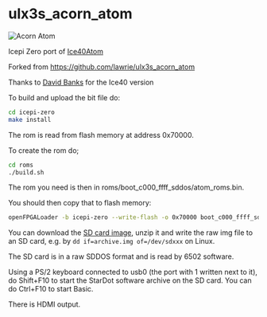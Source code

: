 # ulx3s_acorn_atom

![Acorn Atom](https://upload.wikimedia.org/wikipedia/commons/2/29/Acorn_atom_zx1.jpg)

Icepi Zero port of [Ice40Atom](https://github.com/hoglet67/Ice40Atom)

Forked from https://github.com/lawrie/ulx3s_acorn_atom

Thanks to [David Banks](https://github.com/hoglet67) for the Ice40 version

To build and upload the bit file do:

```sh
cd icepi-zero
make install
```

The rom is read from flash memory at address 0x70000.

To create the rom do;

```sh
cd roms
./build.sh
```

The rom you need is then in roms/boot_c000_ffff_sddos/atom_roms.bin.


You should then copy that to flash memory:

```sh
openFPGALoader -b icepi-zero --write-flash -o 0x70000 boot_c000_ffff_sddos/atom_roms.bin
```

You can download the [SD card image](https://github.com/hoglet67/AtomSoftwareArchive/releases/download/V11BETA6/AtomSoftwareArchive_20190825_1442_V11Beta6_SDDOS2.zip), unzip it and write the raw img file to an SD card, e.g. by `dd if=archive.img of=/dev/sdxxx` on Linux.

The SD card is in a raw SDDOS format and is read by 6502 software.

Using a PS/2 keyboard connected to usb0 (the port with 1 written next to it), do Shift+F10 to start the StarDot software archive on the SD card.
You can do Ctrl+F10 to start Basic.

There is HDMI output.

